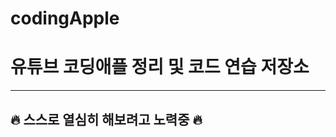 # codingApple

# 유튜브 코딩애플 정리 및 코드 연습 저장소

---------------------------

## :fire: 스스로 열심히 해보려고 노력중 :fire:
